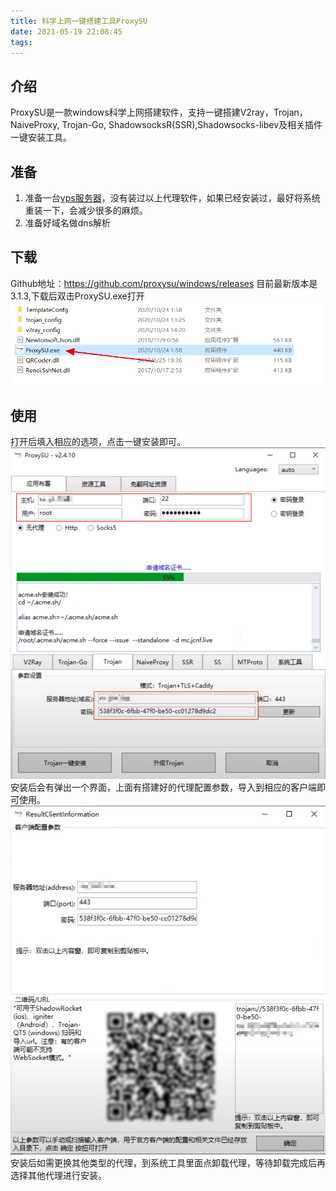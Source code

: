 ```yaml
---
title: 科学上网一键搭建工具ProxySU
date: 2021-05-19 22:08:45
tags:
---
```


## 介绍
ProxySU是一款windows科学上网搭建软件，支持一键搭建V2ray，Trojan，NaiveProxy, Trojan-Go, ShadowsocksR(SSR),Shadowsocks-libev及相关插件一键安装工具。

## 准备
1. 准备一台[vps服务器](https://www.vultr.com/)，没有装过以上代理软件，如果已经安装过，最好将系统重装一下，会减少很多的麻烦。
2. 准备好域名做dns解析

## 下载
Github地址：<https://github.com/proxysu/windows/releases>
目前最新版本是3.1.3,下载后双击ProxySU.exe打开
![](科学上网一键搭建工具ProxySU\20201025012252.png)

## 使用
打开后填入相应的选项，点击一键安装即可。
![](科学上网一键搭建工具ProxySU\20201025014326.png)
安装后会有弹出一个界面，上面有搭建好的代理配置参数，导入到相应的客户端即可使用。
![](科学上网一键搭建工具ProxySU\20201025013935.png)
安装后如需更换其他类型的代理，到系统工具里面点卸载代理，等待卸载完成后再选择其他代理进行安装。